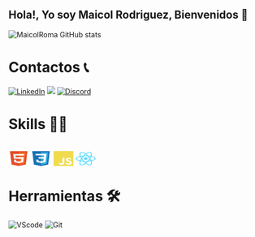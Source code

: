 ## Hola!, Yo soy Maicol Rodriguez, Bienvenidos 👋


![MaicolRoma GitHub stats](https://github-readme-stats.vercel.app/api?username=MaicolRoma&show_icons=true&theme=gotham)



<!-- Links -->
# Contactos 📞
[![LinkedIn](https://img.shields.io/badge/LinkedIn-0077B5?style=for-the-badge&logo=linkedin&logoColor=white)](https://www.linkedin.com/in/maicol-rodriguez-martinez-4850162a2/)
<a href = "mailto:contatomaikolroma1991@gmail.com"><img src="https://img.shields.io/badge/-Gmail-%23333?style=for-the-badge&logo=gmail&logoColor=white" target="_blank"></a>
[![Discord](https://img.shields.io/badge/Discord-7289DA?style=for-the-badge&logo=discord&logoColor=white)](https://discord.gg/Rd8ddsh9) 

<!--Skill-->
# Skills 🐱‍👤
<div style="display: inline_block"><br>
  <img align="center" alt="Rafa-HTML" height="30" width="40" src="https://raw.githubusercontent.com/devicons/devicon/master/icons/html5/html5-original.svg">
  <img align="center" alt="Rafa-CSS" height="30" width="40" src="https://raw.githubusercontent.com/devicons/devicon/master/icons/css3/css3-original.svg">
  <img align="center" alt="Rafa-Js" height="30" width="40" src="https://raw.githubusercontent.com/devicons/devicon/master/icons/javascript/javascript-plain.svg">
  <img align="center" alt="Rafa-React" height="30" width="40" src="https://raw.githubusercontent.com/devicons/devicon/master/icons/react/react-original.svg">
</div>

  <!-- Herramientas-->
  # Herramientas 🛠
  <div style="flex-basis: 48%;">
     <img align="center" alt="VScode" height="30" width="40" src="https://cdn.jsdelivr.net/gh/devicons/devicon/icons/vscode/vscode-original.svg">
     <img align="center" alt="Git" height="30" width="40" src="https://cdn.jsdelivr.net/gh/devicons/devicon/icons/git/git-original.svg">
  </div>
